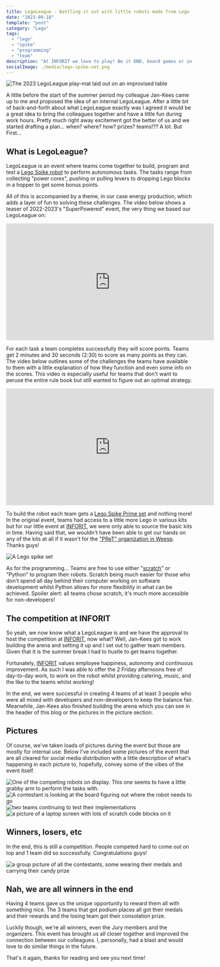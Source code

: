 ```yaml
---
title: LegoLeague - Battling it out with little robots made from Lego
date: "2023-09-18"
template: "post"
category: "Lego"
tags:
  - "lego"
  - "spike"
  - "programming"
  - "team"
description: "At INFORIT we love to play! Be it DND, board games or in this case... Legos. Read on to find out what we've been up to this past summer vacation"
socialImage: ./media/lego-spike-set.png
---
```


![The 2023 LegoLeague play-mat laid out on an improvised table](./media/board.jpg "The 2023 LegoLeague battle board")

A little before the start of the summer period my colleague Jan-Kees came up to me and proposed the idea of an internal LegoLeague. After a little bit of back-and-forth about what LegoLeague exactly was I agreed it would be a great idea to bring the colleagues together and have a little fun during work hours.
Pretty much right away excitement got the better of us and we started drafting a plan... when? where? how? prizes? teams!?? A lot.
But First...

## What is LegoLeague?

LegoLeague is an event where teams come together to build, program and test a [Lego Spike robot](https://www.lego.com/en-nl/product/lego-education-spike-prime-set-45678) to perform autonomous tasks. The tasks range from collecting "power cores", pushing or pulling levers to dropping Lego blocks in a hopper to get some bonus points.

All of this is accompanied by a theme, in our case energy production, which adds a layer of fun to solving these challenges.
The video below shows a teaser of 2022-2023's "SuperPowered" event, the very thing we based our LegoLeague on:

<iframe
  width="560"
  height="315"
  src="https://www.youtube.com/embed/okR1AMFNV3Q?si=cq4KqyVVK6sAsCpY"
  title="YouTube video player"
  frameborder="0"
  allow="accelerometer; autoplay; clipboard-write; encrypted-media; gyroscope; picture-in-picture; web-share"
  allowfullscreen>
</iframe>

For each task a team completes successfully they will score points.
Teams get 2 minutes and 30 seconds (2:30) to score as many points as they can.
The video below outlines some of the challenges the teams have available to them with a little explanation of how they function and even some info on the scores. This video is especially useful for teams that don't want to peruse the entire rule book but still wanted to figure out an optimal strategy.

<iframe
  width="560"
  height="315"
  src="https://www.youtube.com/embed/ILTjo0LHZQA?si=YqJvSYX3JNclPPeJ"
  title="YouTube video player"
  frameborder="0"
  allow="accelerometer; autoplay; clipboard-write; encrypted-media; gyroscope; picture-in-picture; web-share"
  allowfullscreen>
</iframe>

To build the robot each team gets a [Lego Spike Prime set](https://www.lego.com/nl-nl/product/lego-education-spike-prime-set-45678) and nothing more!
In the original event, teams had access to a little more Lego in various kits but for our little event at [INFORIT](https://inforit.nl), we were only able to source the basic kits in time.
Having said that, we wouldn't have been able to get our hands on any of the kits at all if it wasn't for the ["PReT" organization in Weesp](https://www.pretweesp.nl/). Thanks guys!

![A Lego spike set](./media/lego-spike-set.png "A Lego spike set laid out on display")

As for the programming... Teams are free to use either "[scratch](https://scratch.mit.edu/)" or "Python" to program their robots.
Scratch being much easier for those who don't spend all day behind their computer working on software development whilst Python allows for more flexibility in what can be achieved.
Spoiler alert: all teams chose scratch, it's much more accessible for non-developers!

## The competition at INFORIT

So yeah, we now know what a LegoLeague is and we have the approval to host the competition at [INFORIT](https://inforit.nl), now what?
Well, Jan-Kees got to work building the arena and setting it up and I set out to gather team members. Given that it is the summer break I had to hustle to get teams together.

Fortunately, [INFORIT](https://inforit.nl) values employee happiness, autonomy and continuous improvement. As such I was able to offer the 2 Friday afternoons free of day-to-day work, to work on the robot whilst providing catering, music, and the like to the teams whilst working!

In the end, we were successful in creating 4 teams of at least 3 people who were all mixed with developers and non-developers to keep the balance fair. Meanwhile, Jan-Kees also finished building the arena which you can see in the header of this blog or the pictures in the picture section.

## Pictures

Of course, we've taken loads of pictures during the event but those are mostly for internal use.
Below I've included some pictures of the event that are all cleared for social media distribution with a little description of what's happening in each picture to, hopefully, convey some of the vibes of the event itself.

![One of the competing robots on display. This one seems to have a little grabby arm to perform the tasks with.](./media/robot-warrior.jpg "one of the competing robots")
![A contestant is looking at the board figuring out where the robot needs to go](./media/lex-counting.jpg "A contestant calculating exactly where to go. Such a pathfinder!")
![two teams continuing to test their implementations](./media/testing-coding-repeat.jpg "code -> test -> repeat. Soooo important")
![a picture of a laptop screen with lots of scratch code blocks on it](./media/complicated.png "This team might have overcomplicated things a tad. Looks impressive though.")

## Winners, losers, etc

In the end, this is still a competition. People competed hard to come out on top and 1 team did so successfully.
Congratulations guys!

![a group picture of all the contestants, some wearing their medals and carrying their candy prize](./media/winners.jpg "All of our winners! (excluding myself 😢)")

## Nah, we are all winners in the end

Having 4 teams gave us the unique opportunity to reward them all with something nice. The 3 teams that got podium places all got their medals and their rewards and the losing team got their consolation prize.

Luckily though, we're all winners, even the Jury members and the organizers.
This event has brought us all closer together and improved the connection between our colleagues.
I, personally, had a blast and would love to do similar things in the future.

That's it again, thanks for reading and see you next time!
